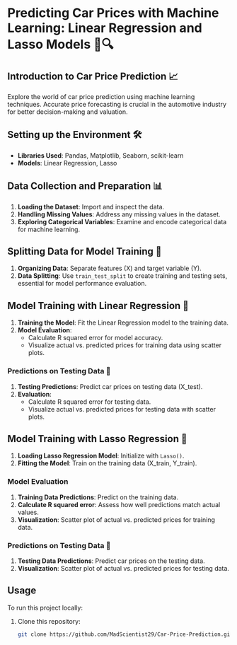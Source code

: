 # Predicting Car Prices with Machine Learning: Linear Regression and Lasso Models 🚗🔍

## Introduction to Car Price Prediction 📈
Explore the world of car price prediction using machine learning techniques. Accurate price forecasting is crucial in the automotive industry for better decision-making and valuation.

## Setting up the Environment 🛠️
- **Libraries Used**: Pandas, Matplotlib, Seaborn, scikit-learn
- **Models**: Linear Regression, Lasso

## Data Collection and Preparation 📊
1. **Loading the Dataset**: Import and inspect the data.
2. **Handling Missing Values**: Address any missing values in the dataset.
3. **Exploring Categorical Variables**: Examine and encode categorical data for machine learning.

## Splitting Data for Model Training 🧩
1. **Organizing Data**: Separate features (X) and target variable (Y).
2. **Data Splitting**: Use `train_test_split` to create training and testing sets, essential for model performance evaluation.

## Model Training with Linear Regression 🔎
1. **Training the Model**: Fit the Linear Regression model to the training data.
2. **Model Evaluation**: 
   - Calculate R squared error for model accuracy.
   - Visualize actual vs. predicted prices for training data using scatter plots.

### Predictions on Testing Data 🧪
1. **Testing Predictions**: Predict car prices on testing data (X_test).
2. **Evaluation**: 
   - Calculate R squared error for testing data.
   - Visualize actual vs. predicted prices for testing data with scatter plots.

## Model Training with Lasso Regression 🧠
1. **Loading Lasso Regression Model**: Initialize with `Lasso()`.
2. **Fitting the Model**: Train on the training data (X_train, Y_train).

### Model Evaluation
1. **Training Data Predictions**: Predict on the training data.
2. **Calculate R squared error**: Assess how well predictions match actual values.
3. **Visualization**: Scatter plot of actual vs. predicted prices for training data.

### Predictions on Testing Data 🔮
1. **Testing Data Predictions**: Predict car prices on the testing data.
2. **Visualization**: Scatter plot of actual vs. predicted prices for testing data.

## Usage
To run this project locally:
1. Clone this repository:
   ```bash
   git clone https://github.com/MadScientist29/Car-Price-Prediction.git
